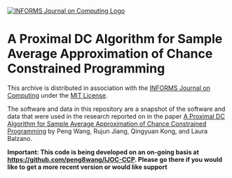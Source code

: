[![INFORMS Journal on Computing Logo](https://INFORMSJoC.github.io/logos/INFORMS_Journal_on_Computing_Header.jpg)](https://pubsonline.informs.org/journal/ijoc)

# A Proximal DC Algorithm for Sample Average Approximation of Chance Constrained Programming

This archive is distributed in association with the [INFORMS Journal on Computing](https://pubsonline.informs.org/journal/ijoc) under the [MIT License](LICENSE).

The software and data in this repository are a snapshot of the software and data that were used in the research reported on in the paper [A Proximal DC Algorithm for Sample Average Approximation of Chance Constrained Programming](xx) by Peng Wang, Rujun Jiang, Qingyuan Kong, and Laura Balzano.

**Important: This code is being developed on an on-going basis at https://github.com/peng8wang/IJOC-CCP. Please go there if you would like to get a more recent version or would like support**

